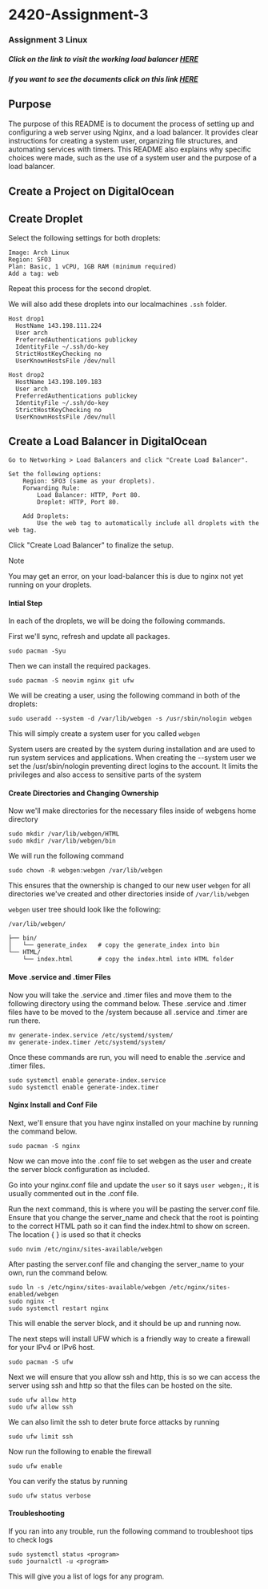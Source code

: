 # 2420-Assignment-3
### Assignment 3 Linux

##### Click on the link to visit the working load balancer [HERE](http://209.38.5.95/)

##### If you want to see the documents click on this link [HERE](http://209.38.5.95/documents) 

## Purpose

The purpose of this README is to document the process of setting up and configuring a web server using Nginx, and a load balancer. It provides clear instructions for creating a system user, organizing file structures, and automating services with timers. This README also explains why specific choices were made, such as the use of a system user and the purpose of a load balancer.


## Create a Project on DigitalOcean


## Create Droplet
Select the following settings for both droplets:

    Image: Arch Linux
    Region: SFO3
    Plan: Basic, 1 vCPU, 1GB RAM (minimum required)
    Add a tag: web

Repeat this process for the second droplet.

We will also add these droplets into our localmachines `.ssh` folder.

```
Host drop1
  HostName 143.198.111.224
  User arch
  PreferredAuthentications publickey
  IdentityFile ~/.ssh/do-key
  StrictHostKeyChecking no
  UserKnownHostsFile /dev/null

Host drop2
  HostName 143.198.109.183
  User arch
  PreferredAuthentications publickey
  IdentityFile ~/.ssh/do-key
  StrictHostKeyChecking no
  UserKnownHostsFile /dev/null
```


## Create a Load Balancer in DigitalOcean
    Go to Networking > Load Balancers and click "Create Load Balancer".

    Set the following options:
        Region: SFO3 (same as your droplets).
        Forwarding Rule:
            Load Balancer: HTTP, Port 80.
            Droplet: HTTP, Port 80.

        Add Droplets:
            Use the web tag to automatically include all droplets with the web tag.

Click "Create Load Balancer" to finalize the setup.

> [!Note]
> You may get an error, on your load-balancer this is due to nginx not yet running on your droplets.

#### Intial Step

In each of the droplets, we will be doing the following commands.

First we'll sync, refresh and update all packages.

``` linux
sudo pacman -Syu
```

Then we can install the required packages.

``` linux
sudo pacman -S neovim nginx git ufw
```

We will be creating a user, using the following command in both of the droplets:

``` linux
sudo useradd --system -d /var/lib/webgen -s /usr/sbin/nologin webgen
```

This will simply create a system user for you called `webgen`

System users are created by the system during installation and are used to run system services and applications. When creating the --system user we set the /usr/sbin/nologin preventing direct logins to the account. It limits the privileges and also access to sensitive parts of the system

#### Create Directories and Changing Ownership

Now we'll make directories for the necessary files inside of webgens home directory
``` linux
sudo mkdir /var/lib/webgen/HTML
sudo mkdir /var/lib/webgen/bin
```
We will run the following command
``` linux
sudo chown -R webgen:webgen /var/lib/webgen
```

This ensures that the ownership is changed to our new user `webgen` for all directories we've created and other directories inside of `/var/lib/webgen`

`webgen` user tree should look like the following:

``` linux
/var/lib/webgen/

├── bin/
│   └── generate_index   # copy the generate_index into bin
└── HTML/
    └── index.html       # copy the index.html into HTML folder
```

#### Move .service and .timer Files
Now you will take the .service and .timer files and move them to the following directory using the command below.
These .service and .timer files have to be moved to the /system because all .service and .timer are run there.

``` linux
mv generate-index.service /etc/systemd/system/
mv generate-index.timer /etc/systemd/system/
```
Once these commands are run, you will need to enable the .service and .timer files. 

```
sudo systemctl enable generate-index.service
sudo systemctl enable generate-index.timer
```

#### Nginx Install and Conf File
Next, we'll ensure that you have nginx installed on your machine by running the command below.

``` linux 
sudo pacman -S nginx
```
Now we can move into the .conf file to set webgen as the user and create the server block configuration as included.

Go into your nginx.conf file and update the `user` so it says `user webgen;`, it is usually commented out in the .conf file.

Run the next command, this is where you will be pasting the server.conf file. Ensure that you change the server_name and check that the root is pointing to the correct HTML path so it can find the index.html to show on screen. The location {  } is used so that it checks

``` linux 
sudo nvim /etc/nginx/sites-available/webgen
```

After pasting the server.conf file and changing the server_name to your own, run the command below.

``` linux
sudo ln -s /etc/nginx/sites-available/webgen /etc/nginx/sites-enabled/webgen
sudo nginx -t
sudo systemctl restart nginx
```

This will enable the server block, and it should be up and running now.

The next steps will install UFW which is a friendly way to create a firewall for your IPv4 or IPv6 host.

``` linux
sudo pacman -S ufw
```

Next we will ensure that you allow ssh and http, this is so we can access the server using ssh and http so that the files can be hosted on the site.

``` linux
sudo ufw allow http
sudo ufw allow ssh
```

We can also limit the ssh to deter brute force attacks by running

``` linux
sudo ufw limit ssh
```

Now run the following to enable the firewall
``` linux
sudo ufw enable
```

You can verify the status by running
``` linux
sudo ufw status verbose
```

#### Troubleshooting

If you ran into any trouble, run the following command to troubleshoot tips to check logs

``` linux 
sudo systemctl status <program>
sudo journalctl -u <program>
```
This will give you a list of logs for any program.
